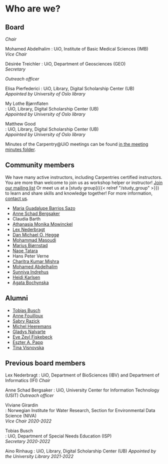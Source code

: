 # Who are we?

## Board
  
  _Chair_

Mohamed Abdelhalim
: UiO, Institute of Basic Medical Sciences (IMB)  
  _Vice Chair_
  
Désirée Treichler
: UiO, Department of Geosciences (GEO)  
  _Secretary_
  
  _Outreach officer_

Elisa Pierfederici
: UiO, Library, Digital Scholarship Center (UB)  
  _Appointed by University of Oslo library_

My Lothe Bjørnflaten      
: UiO, Library, Digital Scholarship Center (UB)  
  _Appointed by University of Oslo library_

Matthew Good      
: UiO, Library, Digital Scholarship Center (UB)  
  _Appointed by University of Oslo library_
  
Minutes of the Carpentry\@UiO meetings can be found [in the meeting minutes folder](https://github.com/uio-carpentry/organisational/tree/master/meetings).

## Community members

We have many active instructors, including Carpentries certified instructors. 
You are more than welcome to join us as workshop helper or instructor! [Join our mailing list](https://sympa.uio.no/carpentry.uio.no/subscribe/organizers?previous_action=info) Or meet us at a [study group]({{< relref "/study_group" >}}) to learn and share skills and knowledge together!
For more information, [contact us](mailto:contact-us@carpentry.uio.no). 

* [Maria Guadalupe Barrios Sazo](http://github.com/guadabsb15)
* [Anne Schad Bergsaker](http://github.com/annesbe)
* Claudia Barth
* [Athanasia Monika Mowinckel](http://github.com/Athanasiamo)
* [Lex Nederbragt](http://github.com/lexnederbragt)
* [Dan Michael O. Heggø](http://github.com/danmichaelo)
* [Mohammad Masoudi](http://github.com/MohammadMasoudi)
* [Marius Bjørnstad](http://github.com/fa2k)
* [Naoe Tatara](http://github.com/naoe-tatara)
* Hans Peter Verne
* [Charitra Kumar Mishra](http://github.com/)
* [Mohamed Abdelhalim ](http://github.com/Me6me82)
* [Sunniva Indrehus ](http://github.com/sunnivin)
* [Heidi Karlsen](http://github.com/heidikarlsen)
* [Agata Bochynska](http://github.com/agboch)

## Alumni

* [Tobias Busch](http://github.com/Teebusch)
* [Anne Fouilloux](http://github.com/annefou)
* [Sabry Razick](http://github.com/sabryr)
* [Michel Heeremans](http://github.com/heereman)
* [Gladys Nalvarte](http://github.com/GladysNalvarte)
* [Eve Zeyl Fiskebeck](http://github.com/evezeyl)
* [Eszter A. Papp](http://github.com/eapapp)
* [Tina Visnovska](http://github.com/tinavisnovska)

## Previous board members
Lex Nederbragt
: UiO, Department of BioSciences (IBV) and Department of Informatics (IFI)
_Chair_ 

Anne Schad Bergsaker
: UiO, University Center for Information Technology (USIT)
_Outreach officer_

Viviane Girardin  
: Norwegian Institute for Water Research, Section for Environmental Data Science (NIVA)  
  _Vice Chair 2020-2022_

Tobias Busch  
: UiO, Department of Special Needs Education (ISP)  
  _Secretary 2020-2022_

Aino Rinhaug
: UiO, Library, Digital Scholarship Center (UB)
  _Appointed by the University Library 2021-2022_
